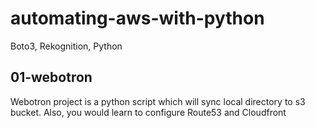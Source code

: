 # automating-aws-with-python
Boto3, Rekognition, Python


## 01-webotron

Webotron project is a python script which will sync local directory to s3 bucket. Also, you would learn to configure Route53 and Cloudfront

